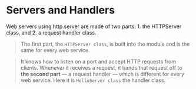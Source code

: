 # Servers and Handlers
Web servers using http.server are made of two parts:
    1. the HTTPServer class, and 
    2. a request handler class. 
    
> The first part, the `HTTPServer class`, is built into the module and 
is the same for every web service.

> It knows how to listen on a port and accept HTTP requests from clients. 
Whenever it receives a request, it hands that request off to 
**the second part** — a request handler — which is different for every web service.
Here it is `HelloServer class` the handler class.
